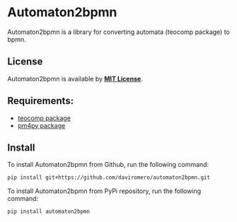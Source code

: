 # Automaton2bpmn 
Automaton2bpmn is a library for converting automata (teocomp package) to bpmn.

## License
Automaton2bpmn is available by [**MIT License**](https://github.com/daviromero/Automaton2bpmn/blob/main/license.txt).

## Requirements:
- [teocomp package](https://pypi.org/project/teocomp/)
- [pm4py package](https://pypi.org/project/pm4py/)

## Install

To install Automaton2bpmn from Github, run the following command:
```bash
pip install git+https://github.com/daviromero/automaton2bpmn.git
```

To install Automaton2bpmn from PyPi repository, run the following command:
```bash
pip install automaton2bpmn
```

